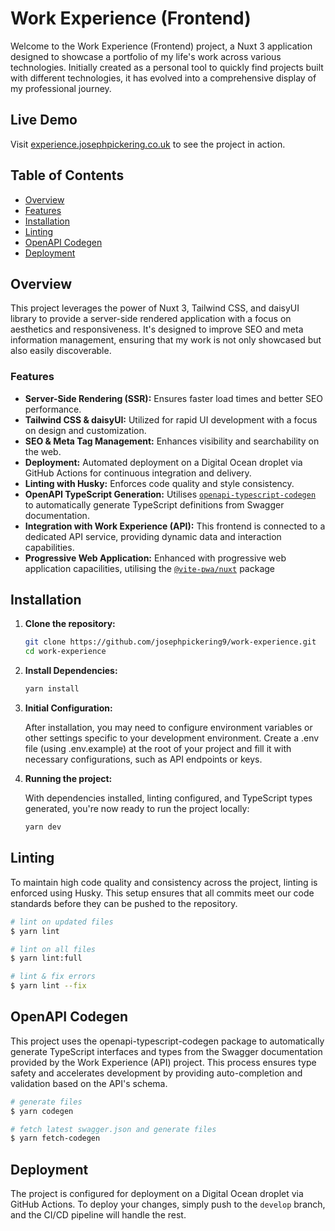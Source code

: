 # Work Experience (Frontend)

Welcome to the Work Experience (Frontend) project, a Nuxt 3 application designed to showcase a portfolio of my life's work across various technologies. Initially created as a personal tool to quickly find projects built with different technologies, it has evolved into a comprehensive display of my professional journey.

## Live Demo

Visit [experience.josephpickering.co.uk](https://experience.josephpickering.co.uk) to see the project in action.

## Table of Contents

- [Overview](#overview)
- [Features](#features)
- [Installation](#installation)
- [Linting](#linting)
- [OpenAPI Codegen](#openapi-codegen)
- [Deployment](#deployment)

## Overview

This project leverages the power of Nuxt 3, Tailwind CSS, and daisyUI library to provide a server-side rendered application with a focus on aesthetics and responsiveness. It's designed to improve SEO and meta information management, ensuring that my work is not only showcased but also easily discoverable.

### Features

- **Server-Side Rendering (SSR):** Ensures faster load times and better SEO performance.
- **Tailwind CSS & daisyUI:** Utilized for rapid UI development with a focus on design and customization.
- **SEO & Meta Tag Management:** Enhances visibility and searchability on the web.
- **Deployment:** Automated deployment on a Digital Ocean droplet via GitHub Actions for continuous integration and delivery.
- **Linting with Husky:** Enforces code quality and style consistency.
- **OpenAPI TypeScript Generation:** Utilises [`openapi-typescript-codegen`](https://github.com/ferdikoomen/openapi-typescript-codegen) to automatically generate TypeScript definitions from Swagger documentation.
- **Integration with Work Experience (API):** This frontend is connected to a dedicated API service, providing dynamic data and interaction capabilities.
- **Progressive Web Application:** Enhanced with progressive web application capacilities, utilising the [`@vite-pwa/nuxt`](https://nuxt.com/modules/vite-pwa-nuxt) package

## Installation

1. **Clone the repository:**

   ```bash
   git clone https://github.com/josephpickering9/work-experience.git
   cd work-experience
   ```

2. **Install Dependencies:**

   ```bash
   yarn install
   ```

3. **Initial Configuration:**

   After installation, you may need to configure environment variables or other settings specific to your development environment. Create a .env file (using .env.example) at the root of your project and fill it with necessary configurations, such as API endpoints or keys.

4. **Running the project:**

   With dependencies installed, linting configured, and TypeScript types generated, you're now ready to run the project locally:

   ```bash
   yarn dev
   ```

## Linting

To maintain high code quality and consistency across the project, linting is enforced using Husky. This setup ensures that all commits meet our code standards before they can be pushed to the repository.

```bash
# lint on updated files
$ yarn lint

# lint on all files
$ yarn lint:full

# lint & fix errors
$ yarn lint --fix
```

## OpenAPI Codegen

This project uses the openapi-typescript-codegen package to automatically generate TypeScript interfaces and types from the Swagger documentation provided by the Work Experience (API) project. This process ensures type safety and accelerates development by providing auto-completion and validation based on the API's schema.

```bash
# generate files
$ yarn codegen

# fetch latest swagger.json and generate files
$ yarn fetch-codegen
```

## Deployment

The project is configured for deployment on a Digital Ocean droplet via GitHub Actions. To deploy your changes, simply push to the `develop` branch, and the CI/CD pipeline will handle the rest.

